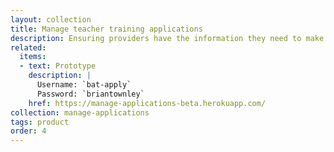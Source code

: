 ```yaml
---
layout: collection
title: Manage teacher training applications
description: Ensuring providers have the information they need to make the right decision.
related:
  items:
  - text: Prototype
    description: |
      Username: `bat-apply`
      Password: `briantownley`
    href: https://manage-applications-beta.herokuapp.com/
collection: manage-applications
tags: product
order: 4
---
```


